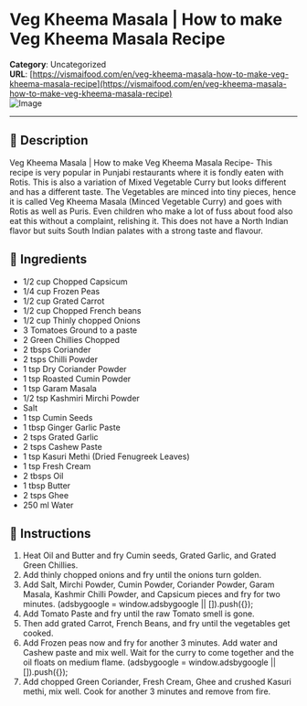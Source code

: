 # Veg Kheema Masala | How to make Veg Kheema Masala Recipe

**Category**: Uncategorized  
**URL**: [https://vismaifood.com/en/veg-kheema-masala-how-to-make-veg-kheema-masala-recipe](https://vismaifood.com/en/veg-kheema-masala-how-to-make-veg-kheema-masala-recipe)  
![Image](https://vismaifood.com/storage/app/uploads/public/4ea/e2c/3d1/thumb__1200_0_0_0_auto.jpg)

---

## 📝 Description
Veg Kheema Masala | How to make Veg Kheema Masala Recipe- This recipe is very popular in Punjabi restaurants where it is fondly eaten with Rotis. This is also a variation of Mixed Vegetable Curry but looks different and has a different taste. The Vegetables are minced into tiny pieces, hence it is called Veg Kheema Masala (Minced Vegetable Curry) and goes with Rotis as well as Puris. Even children who make a lot of fuss about food also eat this without a complaint, relishing it. This does not have a North Indian flavor but suits South Indian palates with a strong taste and flavour.



## 🧂 Ingredients
- 1/2 cup Chopped Capsicum
- 1/4 cup Frozen Peas
- 1/2 cup Grated Carrot
- 1/2 cup Chopped French beans
- 1/2 cup Thinly chopped Onions
- 3 Tomatoes Ground to a paste
- 2 Green Chillies Chopped
- 2 tbsps Coriander
- 2 tsps Chilli Powder
- 1 tsp Dry Coriander Powder
- 1 tsp Roasted Cumin Powder
- 1 tsp Garam Masala
- 1/2 tsp Kashmiri Mirchi Powder
- Salt
- 1 tsp Cumin Seeds
- 1 tbsp Ginger Garlic Paste
- 2 tsps Grated Garlic
- 2 tsps Cashew Paste
- 1 tsp Kasuri Methi (Dried Fenugreek Leaves)
- 1 tsp Fresh Cream
- 2 tbsps Oil
- 1 tbsp Butter
- 2 tsps Ghee
- 250 ml Water

## 🍳 Instructions
1. Heat Oil and Butter and fry Cumin seeds, Grated Garlic, and Grated Green Chillies.
2. Add thinly chopped onions and fry until the onions turn golden.
3. Add Salt, Mirchi Powder, Cumin Powder, Coriander Powder, Garam Masala, Kashmir Chilli Powder, and Capsicum pieces and fry for two minutes. (adsbygoogle = window.adsbygoogle || []).push({});
4. Add Tomato Paste and fry until the raw Tomato smell is gone.
5. Then add grated Carrot, French Beans, and fry until the vegetables get cooked.
6. Add Frozen peas now and fry for another 3 minutes. Add water and Cashew paste and mix well. Wait for the curry to come together and the oil floats on medium flame. (adsbygoogle = window.adsbygoogle || []).push({});
7. Add chopped Green Coriander, Fresh Cream, Ghee and crushed Kasuri methi, mix well. Cook for another 3 minutes and remove from fire.


